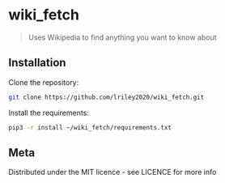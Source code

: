 # wiki_fetch
> Uses Wikipedia to find anything you want to know about
## Installation
Clone the repository:
```sh
git clone https://github.com/lriley2020/wiki_fetch.git
```
Install the requirements:
```sh
pip3 -r install ~/wiki_fetch/requirements.txt
```
## Meta
Distributed under the MIT licence - see LICENCE for more info
